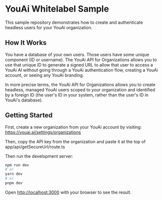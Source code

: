 # YouAi Whitelabel Sample

This sample repository demonstrates how to create and authenticate headless users for your YouAi organization.

## How It Works

You have a database of your own users. Those users have some unique component (ID or username). The YouAi API for Organizations allows you to use that unique ID to generate a signed URL to allow that user to access a YouAi AI without going through a YouAi authentication flow, creating a YouAi account, or seeing any YouAi branding.

In more precise terms, the YouAi API for Organizations allows you to create headless, managed YouAi users scoped to your organization and identified by a foreign ID (the user's ID in your system, rather than the user's ID in YouAi's database).

## Getting Started

First, create a new organization from your YouAi account by visiting: https://youai.ai/settings/organizations

Then, copy the API key from the organization and paste it at the top of app/api/getSecureUrl/route.ts

Then run the development server:

```bash
npm run dev
# or
yarn dev
# or
pnpm dev
```

Open [http://localhost:3000](http://localhost:3000) with your browser to see the result.
